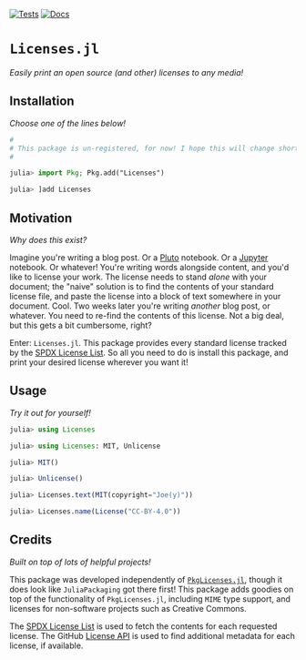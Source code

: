 [![Tests](https://github.com/cadojo/Licenses.jl/workflows/UnitTests/badge.svg)](https://github.com/cadojo/Licenses.jl/actions?query=workflow%3AUnitTests)
[![Docs](https://github.com/cadojo/Licenses.jl/workflows/Documentation/badge.svg)](https://cadojo.github.io/Licenses.jl)

# `Licenses.jl`

_Easily print an open source (and other) licenses to any media!_

## Installation

_Choose one of the lines below!_

```julia
#
# This package is un-registered, for now! I hope this will change shortly :)
#

julia> import Pkg; Pkg.add("Licenses")

julia> ]add Licenses
```

## Motivation

_Why does this exist?_

Imagine you're writing a blog post. Or a [Pluto](https://plutojl.org) notebook.
Or a [Jupyter](https://jupyter.org) notebook. Or whatever! You're writing words
alongside content, and you'd like to license your work. The license needs to
stand _alone_ with your document; the "naive" solution is to find the contents
of your standard license file, and paste the license into a block of text
somewhere in your document. Cool. Two weeks later you're writing _another_ blog
post, or whatever. You need to re-find the contents of this license. Not a big
deal, but this gets a bit cumbersome, right?

Enter: `Licenses.jl`. This package provides every standard license tracked by
the [SPDX License List](https://spdx.org/licenses/). So all you need to do is
install this package, and print your desired license wherever you want it!

## Usage

_Try it out for yourself!_

```julia
julia> using Licenses

julia> using Licenses: MIT, Unlicense

julia> MIT()

julia> Unlicense()

julia> Licenses.text(MIT(copyright="Joe(y)"))

julia> Licenses.name(License("CC-BY-4.0"))
```

## Credits

_Built on top of lots of helpful projects!_

This package was developed independently of
[`PkgLicenses.jl`](https://github.com/JuliaPackaging/PkgLicenses.jl/tree/master),
though it does look like `JuliaPackaging` got there first! This package adds
goodies on top of the functionality of `PkgLicenses.jl`, including `MIME` type
support, and licenses for non-software projects such as Creative Commons.

The [SPDX License List](https://spdx.org/licenses/) is used to fetch the
contents for each requested license. The GitHub
[License API](https://docs.github.com/en/rest/licenses) is used to find
additional metadata for each license, if available.
